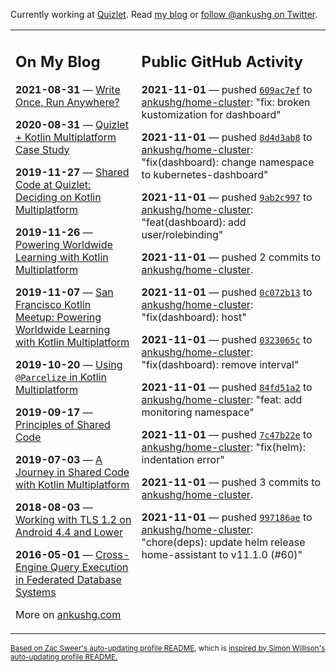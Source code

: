 Currently working at [Quizlet](https://quizlet.com/). Read [my blog](https://ankushg.com/) or [follow @ankushg on Twitter](https://twitter.com/ankushg).

<table><tr><td valign="top" width="40%">

## On My Blog
<!-- blog starts -->
**2021-08-31** — [Write Once, Run Anywhere?](https://ankushg.com/posts/write-once-run-anywhere-increment/)

**2020-08-31** — [Quizlet + Kotlin Multiplatform Case Study](https://ankushg.com/posts/quizlet-kotlin-multiplatform-case-study/)

**2019-11-27** — [Shared Code at Quizlet: Deciding on Kotlin Multiplatform](https://ankushg.com/posts/shared-code-kotlin-multiplatform/)

**2019-11-26** — [Powering Worldwide Learning with Kotlin Multiplatform](https://ankushg.com/speaking/droidcon-sf-2019)

**2019-11-07** — [San Francisco Kotlin Meetup: Powering Worldwide Learning with Kotlin Multiplatform](https://ankushg.com/speaking/sf-kotlin-meetup-2019)

**2019-10-20** — [Using `@Parcelize` in Kotlin Multiplatform](https://ankushg.com/posts/multiplatform-parcelize/)

**2019-09-17** — [Principles of Shared Code](https://ankushg.com/speaking/denver-startup-week-2019)

**2019-07-03** — [A Journey in Shared Code with Kotlin Multiplatform](https://ankushg.com/speaking/droidcon-berlin-2019)

**2018-08-03** — [Working with TLS 1.2 on Android 4.4 and Lower](https://ankushg.com/posts/tls-1.2-on-android/)

**2016-05-01** — [Cross-Engine Query Execution in Federated Database Systems](https://ankushg.com/projects/thesis)
<!-- blog ends -->
More on [ankushg.com](https://ankushg.com/)
</td><td valign="top" width="60%">

## Public GitHub Activity
<!-- githubActivity starts -->
**2021-11-01** — pushed [`609ac7ef`](https://github.com/ankushg/home-cluster/commit/609ac7ef9b160091be3addadf0b3c642f6ada5a4) to [ankushg/home-cluster](https://api.github.com/repos/ankushg/home-cluster): "fix: broken kustomization for dashboard"

**2021-11-01** — pushed [`8d4d3ab8`](https://github.com/ankushg/home-cluster/commit/8d4d3ab84e952283e089dfa84fe73f10f72cd949) to [ankushg/home-cluster](https://api.github.com/repos/ankushg/home-cluster): "fix(dashboard): change namespace to kubernetes-dashboard"

**2021-11-01** — pushed [`9ab2c997`](https://github.com/ankushg/home-cluster/commit/9ab2c997e4552fb26e3a82910587d600e9fdc5ce) to [ankushg/home-cluster](https://api.github.com/repos/ankushg/home-cluster): "feat(dashboard): add user/rolebinding"

**2021-11-01** — pushed 2 commits to [ankushg/home-cluster](https://api.github.com/repos/ankushg/home-cluster).

**2021-11-01** — pushed [`0c072b13`](https://github.com/ankushg/home-cluster/commit/0c072b13c1f2e695411f7e5589d52c8b652d8e07) to [ankushg/home-cluster](https://api.github.com/repos/ankushg/home-cluster): "fix(dashboard): host"

**2021-11-01** — pushed [`0323065c`](https://github.com/ankushg/home-cluster/commit/0323065cf6a9183eaf21dfa06198d5f7454359e7) to [ankushg/home-cluster](https://api.github.com/repos/ankushg/home-cluster): "fix(dashboard): remove interval"

**2021-11-01** — pushed [`84fd51a2`](https://github.com/ankushg/home-cluster/commit/84fd51a27e918f393f9968d395176d82dc9aa65a) to [ankushg/home-cluster](https://api.github.com/repos/ankushg/home-cluster): "feat: add monitoring namespace"

**2021-11-01** — pushed [`7c47b22e`](https://github.com/ankushg/home-cluster/commit/7c47b22e56a8aff08ec5b56e2429e49029916c31) to [ankushg/home-cluster](https://api.github.com/repos/ankushg/home-cluster): "fix(helm): indentation error"

**2021-11-01** — pushed 3 commits to [ankushg/home-cluster](https://api.github.com/repos/ankushg/home-cluster).

**2021-11-01** — pushed [`997186ae`](https://github.com/ankushg/home-cluster/commit/997186aee67dd39de53d9c07a5a4a3be877dbd8f) to [ankushg/home-cluster](https://api.github.com/repos/ankushg/home-cluster): "chore(deps): update helm release home-assistant to v11.1.0 (#60)"
<!-- githubActivity ends -->
</td></tr></table>

<sub><a href="https://github.com/ZacSweers/ZacSweers">Based on Zac Sweer's auto-updating profile README</a>, which is <a href="https://simonwillison.net/2020/Jul/10/self-updating-profile-readme/">inspired by Simon Willison's auto-updating profile README.</a></sub>